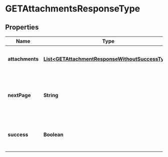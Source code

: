 

# GETAttachmentsResponseType


## Properties

| Name | Type | Description | Notes |
|------------ | ------------- | ------------- | -------------|
|**attachments** | [**List&lt;GETAttachmentResponseWithoutSuccessType&gt;**](GETAttachmentResponseWithoutSuccessType.md) | Container for one or more attachments.  |  [optional] |
|**nextPage** | **String** | URL to retrieve the next page of the response if it exists; otherwise absent.  |  [optional] |
|**success** | **Boolean** | Returns &#x60;true&#x60; if the request was processed successfully.  |  [optional] |



